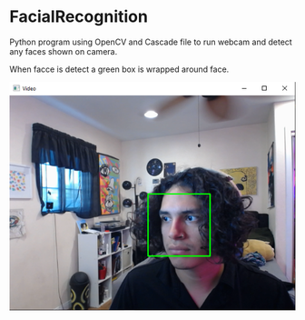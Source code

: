# FacialRecognition

Python program using OpenCV and Cascade file to run webcam and detect any faces shown on camera.

When facce is detect a green box is wrapped around face.

![Display](./facialCapture.PNG)
